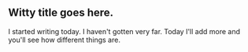 ## Witty title goes here.

I started writing today. I haven't gotten very far. Today I'll add more and you'll see how different things are.
 
